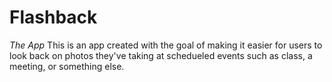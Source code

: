 # Flashback

*The App*
This is an app created with the goal of making it easier for users to look back on photos they've taking at schedueled events such as class, a meeting, or something else.
